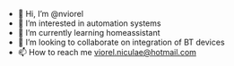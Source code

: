 - 👋 Hi, I’m @nviorel
- 👀 I’m interested in automation systems
- 🌱 I’m currently learning homeassistant
- 💞️ I’m looking to collaborate on integration of BT devices
- 📫 How to reach me viorel.niculae@hotmail.com

<!---
nviorel/nviorel is a ✨ special ✨ repository because its `README.md` (this file) appears on your GitHub profile.
You can click the Preview link to take a look at your changes.
--->
